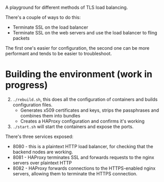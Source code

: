 A playground for different methods of TLS load balancing.

There's a couple of ways to do this:

* Terminate SSL on the load balancer
* Terminate SSL on the web servers and use the load balancer to fling packets

The first one's easier for configuration, the second one can be more performant and tends to be easier to troubleshoot.

# Building the environment (work in progress)

2. `./rebuild.sh`, this does all the configuration of containers and builds configuration files.
	* Generates x509 certificates and keys, strips the passphrases and combines them into bundles
	* Creates a HAProxy configuration and confirms it's working
3. `./start.sh` will start the containers and expose the ports.

There's three services exposed:

* 8080 - this is a plaintext HTTP load balancer, for checking that the backend nodes are working.
* 8081 - HAProxy terminates SSL and forwards requests to the nginx servers over plaintext HTTP
* 8082 - HAProxy forwards connections to the HTTPS-enabled nginx servers, allowing them to terminate the HTTPS connection.